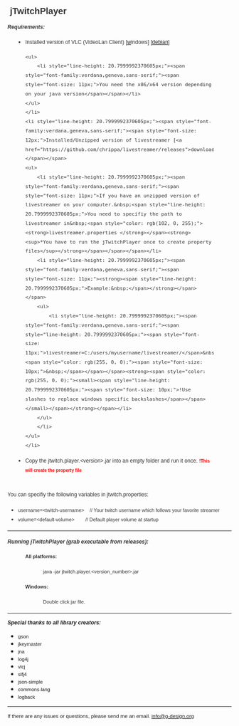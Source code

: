 <html>
<body>
<p style="font-weight: normal; line-height: 1.2; color: rgb(51, 51, 51); font-family: sans-serif, Arial, Verdana, 'Trebuchet MS';"><span style="font-size:20px;"><span style="font-family:verdana,geneva,sans-serif;">&nbsp;<strong>jTwitchPlayer</strong>&nbsp;</span></span></p>

<p style="color: rgb(51, 51, 51); font-family: sans-serif, Arial, Verdana, 'Trebuchet MS'; font-size: 13px; line-height: 20.7999992370605px;"><em><span style="font-family:verdana,geneva,sans-serif;"><strong><span style="font-size:12px;">Requirements:</span></strong></span></em></p>

<ul style="padding: 0px 40px; color: rgb(51, 51, 51); font-family: sans-serif, Arial, Verdana, 'Trebuchet MS'; font-size: 13px; line-height: 20.7999992370605px;">
	<li style="line-height: 20.7999992370605px;"><span style="font-family:verdana,geneva,sans-serif;"><span style="font-size: 12px;">Installed version of VLC (VideoLan Client) [<a href="http://www.videolan.org/vlc/download-windows.html">w</a><span style="color: rgb(102, 0, 

255);"><a href="http://www.videolan.org/vlc/download-windows.html">indows</a></span>]<span style="color: rgb(102, 0, 255);">&nbsp;</span>[<a href="http://www.videolan.org/vlc/download-debian.html">debian</a>]</span></span>

	<ul>
		<li style="line-height: 20.7999992370605px;"><span style="font-family:verdana,geneva,sans-serif;"><span style="font-size: 11px;">You need the x86/x64 version depending on your java version</span></span></li>
	</ul>
	</li>
	<li style="line-height: 20.7999992370605px;"><span style="font-family:verdana,geneva,sans-serif;"><span style="font-size: 12px;">Installed/Unzipped version of livestreamer [<a href="https://github.com/chrippa/livestreamer/releases">download</a>]</span></span>
	<ul>
		<li style="line-height: 20.7999992370605px;"><span style="font-family:verdana,geneva,sans-serif;"><span style="font-size: 11px;">If you have an unzipped version of livestreamer on your computer.&nbsp;<span style="line-height: 20.7999992370605px;">You need to specifiy the path to livestreamer in&nbsp;<span style="color: rgb(102, 0, 255);"><strong>livestreamer.properties </strong></span><strong><sup>*You have to run the jTwitchPlayer once to create property files</sup></strong></span></span></span></li>
		<li style="line-height: 20.7999992370605px;"><span style="font-family:verdana,geneva,sans-serif;"><span style="font-size: 11px;"><strong><span style="line-height: 20.7999992370605px;">Example:&nbsp;</span></strong></span></span>
		<ul>
			<li style="line-height: 20.7999992370605px;"><span style="font-family:verdana,geneva,sans-serif;"><span style="line-height: 20.7999992370605px;"><span style="font-size: 11px;">livestreamer=C:/users/myusername/livestreamer/</span>&nbsp;&nbsp;&nbsp;<span style="color: rgb(255, 0, 0);"><span style="font-size: 10px;">&nbsp;</span></span></span><strong><span style="color: rgb(255, 0, 0);"><small><span style="line-height: 20.7999992370605px;"><span style="font-size: 10px;">!Use slashes to replace windows specific backslashes</span></span></small></span></strong></span></li>
		</ul>
		</li>
	</ul>
	</li>
</ul>

<ul style="padding: 0px 40px; color: rgb(51, 51, 51); font-family: sans-serif, Arial, Verdana, 'Trebuchet MS'; font-size: 13px; line-height: 20.7999992370605px;">
	<li>
	<p><span style="font-family:verdana,geneva,sans-serif;"><span style="font-size:12px;">Copy the jtwitch.player.&lt;version&gt;.jar into an empty folder and run it once.</span><strong>&nbsp;<small><span style="color:#FF0000;"><span style="font-size:10px;">!This will create the property file</span></span></small></strong></span></p>
	</li>
</ul>

<p style="color: rgb(51, 51, 51); font-family: sans-serif, Arial, Verdana, 'Trebuchet MS'; font-size: 13px; line-height: 20.7999992370605px;"><br />
<span style="font-family:verdana,geneva,sans-serif;"><span style="font-size:12px;">You can specifiy the following variables in&nbsp;jtwitch.properties:</span></span></p>

<ul>
	<li style="color: rgb(51, 51, 51); font-family: sans-serif, Arial, Verdana, 'Trebuchet MS'; font-size: 13px; line-height: 20.7999992370605px;"><span style="font-size:11px;"><span style="font-family:verdana,geneva,sans-serif;">username=&lt;twitch-username&gt;&nbsp;&nbsp; &nbsp;// Your twitch username which follows your favorite streamer</span></span></li>
	<li style="color: rgb(51, 51, 51); font-family: sans-serif, Arial, Verdana, 'Trebuchet MS'; font-size: 13px; line-height: 20.7999992370605px;"><span style="font-size:11px;"><span style="font-family:verdana,geneva,sans-serif;">volume=&lt;default-volume&gt;&nbsp;&nbsp; &nbsp;&nbsp;&nbsp; &nbsp;// Default player volume at startup</span></span></li>
</ul>

<hr />
<p style="color: rgb(51, 51, 51); font-family: sans-serif, Arial, Verdana, 'Trebuchet MS'; font-size: 13px; line-height: 20.7999992370605px;"><em><span style="font-family:verdana,geneva,sans-serif;"><strong><span style="font-size:12px;">Running jTwitchPlayer (grab executable from releases):</span></strong></span></em></p>

<p style="color: rgb(51, 51, 51); font-family: sans-serif, Arial, Verdana, 'Trebuchet MS'; font-size: 13px; line-height: 20.7999992370605px; margin-left: 40px;"><span style="font-family:verdana,geneva,sans-serif;"><span style="font-size:11px;"><strong>All platforms:</strong></span></span></p>

<p style="color: rgb(51, 51, 51); font-family: sans-serif, Arial, Verdana, 'Trebuchet MS'; font-size: 13px; line-height: 20.7999992370605px; margin-left: 80px;"><span style="font-family:verdana,geneva,sans-serif;"><span style="font-size:11px;">java -jar jtwitch.player.&lt;version_number&gt;.jar</span></span></p>

<p style="color: rgb(51, 51, 51); font-size: 13px; line-height: 20.7999992370605px; margin-left: 40px;"><span style="font-family:verdana,geneva,sans-serif;"><strong><span style="font-size:11px;">Windows:</span></strong></span></p>

<p style="color: rgb(51, 51, 51); font-size: 13px; line-height: 20.7999992370605px; margin-left: 80px;"><span style="font-family:verdana,geneva,sans-serif;"><span style="font-size:11px;">Double click jar file.</span></span></p>

<hr />
<p><em><span style="font-family:verdana,geneva,sans-serif;"><span style="font-size:12px;"><strong>Special thanks to all library creators:</strong></span></span></em></p>

<ul>
	<li><span style="font-size:11px;"><span style="font-family:verdana,geneva,sans-serif;">gson</span></span></li>
	<li><span style="font-size:11px;"><span style="font-family:verdana,geneva,sans-serif;">jkeymaster</span></span></li>
	<li><span style="font-size:11px;"><span style="font-family:verdana,geneva,sans-serif;">jna</span></span></li>
	<li><span style="font-size:11px;"><span style="font-family:verdana,geneva,sans-serif;">log4j</span></span></li>
	<li><span style="font-size:11px;"><span style="font-family:verdana,geneva,sans-serif;">vlcj</span></span></li>
	<li><span style="font-size:11px;"><span style="font-family:verdana,geneva,sans-serif;">slfj4</span></span></li>
	<li><span style="font-size:11px;"><span style="font-family:verdana,geneva,sans-serif;">json-simple</span></span></li>
	<li><span style="font-size:11px;"><span style="font-family:verdana,geneva,sans-serif;">commons-lang</span></span></li>
	<li><span style="font-size:11px;"><span style="font-family:verdana,geneva,sans-serif;">logback</span></span></li>
</ul>

<hr />
<p><span style="font-family:verdana,geneva,sans-serif;"><small>If there are any issues or questions, please send me an email.&nbsp;<a href="mailto:info@g-design.org">info@g-design.org</a></small></span></p>
</body>
</html>
